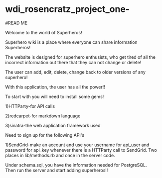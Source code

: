 wdi_rosencratz_project_one-
===========================
#READ ME

Welcome to the world of Superheros!

Superhero wiki is a place where everyone can share information Superheros!

The website is designed for superhero enthusists, who get tired of all the incorrect information out there that they can not change or delete!

The user can add, edit, delete, change back to older versions of any superhero!

With this application, the user has all the power!!

To start with you will need to install some gems!

1)HTTParty-for API calls

2)redcarpet-for markdown language

3)sinatra-the web application framework used

Need to sign up for the following API's

1)SendGrid-make an account and use your username for api_user and password for api_key whenever there is a HTTParty call to SendGrid.  Two places in lib/methods.rb and once in the server code.

Under schema.sql, you have the information needed for PostgreSQL.  
Then run the server and start adding superheros!!



